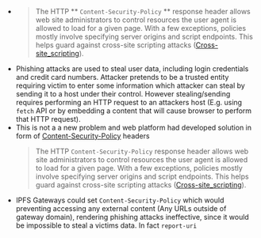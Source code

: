 - > The HTTP ** `Content-Security-Policy` ** response header allows
    web site administrators to control resources the user agent is allowed to load for a
    given page. With a few exceptions, policies mostly involve specifying server origins and
    script endpoints. This helps guard against cross-site scripting attacks
    ([Cross-site_scripting](https://developer.mozilla.org/en-US/docs/Glossary/Cross-site_scripting)).
- Phishing attacks are used to steal user data, including login credentials and credit card numbers. Attacker pretends to be a trusted entity requiring victim to enter some information which attacker can steal by sending it to a host under their control. However stealing/sending requires performing an HTTP request to an attackers host (E.g. using `fetch` API or by embedding a content that will cause browser to perform that HTTP request).
- This is not a a new problem and web platform had developed solution in form of [Content-Security-Policy](https://developer.mozilla.org/en-US/docs/Web/HTTP/Headers/Content-Security-Policy) headers
  > The HTTP `Content-Security-Policy` response header allows
    web site administrators to control resources the user agent is allowed to load for a
    given page. With a few exceptions, policies mostly involve specifying server origins and
    script endpoints. This helps guard against cross-site scripting attacks
    ([Cross-site_scripting](https://developer.mozilla.org/en-US/docs/Glossary/Cross-site_scripting)).
- IPFS Gateways could set `Content-Security-Policy` which would preventing accessing any external content (Any URLs outside of gateway domain), rendering phishing attacks ineffective, since it would be impossible to steal a victims data. In fact `report-uri`